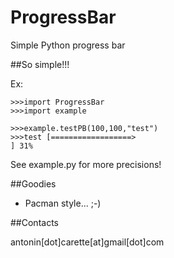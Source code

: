 # ProgressBar
Simple Python progress bar

##So simple!!!

Ex:
```
>>>import ProgressBar
>>>import example

>>>example.testPB(100,100,"test")
>>>test [==================>                                                                     ] 31%

```

See example.py for more precisions!

##Goodies

 *  Pacman style... ;-)

##Contacts

antonin[dot]carette[at]gmail[dot]com
